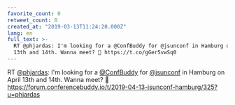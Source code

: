 ```yaml
---
favorite_count: 0
retweet_count: 0
created_at: "2019-03-13T11:24:20.000Z"
lang: en
full_text: >-
  RT @phjardas: I'm looking for a @ConfBuddy for @jsunconf in Hamburg on April
  13th and 14th. Wanna meet? 🤗 https://t.co/gGer5vwSq0
---
```


RT [@phjardas](https://twitter.com/phjardas): I'm looking for a
[@ConfBuddy](https://twitter.com/ConfBuddy) for
[@jsunconf](https://twitter.com/jsunconf) in Hamburg on April 13th and 14th.
Wanna meet? 🤗
<https://forum.conferencebuddy.io/t/2019-04-13-jsunconf-hamburg/325?u=phjardas>

